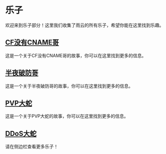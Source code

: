 # 乐子

欢迎来到乐子部分！这里我们收集了雨云的所有乐子，希望你能在这里找到乐趣。

## [CF没有CNAME哥](/laugh/cf-without-cname)

这是一个关于CF没有CNAME哥的故事，你可以在这里找到更多的信息。

## [半夜破防哥](/laugh/i-lost-my-eye)

这是一个关于半夜破防哥的故事，你可以在这里找到更多的信息。

## [PVP大蛇](/laugh/pvp-da-she)

这是一个关于PVP大蛇的故事，你可以在这里找到更多的信息。

## [DDoS大蛇](/laugh/ddos-loser)

请在侧边栏查看更多乐子！
